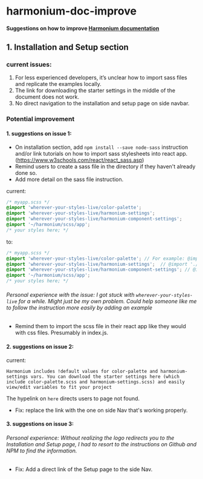 # harmonium-doc-improve

#### Suggestions on how to improve [Harmonium documentation](https://harmonium.revelry.co/)

## 1. Installation and Setup section

### current issues: 

 1. For less experienced developers, it’s unclear how to import sass files and replicate the examples locally.
 2. The link for downloading the starter settings in the middle of the document does not work.
 3. No direct navigation to the installation and setup page on side navbar.

### Potential improvement

####  1. suggestions on issue 1:

* On installation section, add `npm install --save node-sass` instruction  and/or 
link tutorials on how to import sass stylesheets into react app. (https://www.w3schools.com/react/react_sass.asp)
* Remind users to create a sass file in the directory if they haven't already done so.
* Add more detail on the sass file instruction.

current:
```scss
/* myapp.scss */
@import 'wherever-your-styles-live/color-palette';
@import 'wherever-your-styles-live/harmonium-settings';
@import 'wherever-your-styles-live/harmonium-component-settings';
@import '~/harmonium/scss/app';
/* your styles here; */
```
to:
```scss
/* myapp.scss */
@import 'wherever-your-styles-live/color-palette'; // For example: @import './styles/color-palette'
@import 'wherever-your-styles-live/harmonium-settings';  // @import './styles/harmonium-settings'
@import 'wherever-your-styles-live/harmonium-component-settings'; // @import './styles/harmonium-component-settings'
@import '~/harmonium/scss/app';
/* your styles here; */
```
###### Personal experience with the issue: I got stuck with `wherever-your-styles-live` for a while. Might just be my own problem. Could help someone like me to follow the instruction more easily by adding an example
* Remind them to import the scss file in their react app like they would with css files. Presumably in index.js.

####  2. suggestions on issue 2:
current: 
```
Harmonium includes !default values for color-palette and harmonium-settings vars. You can download the starter settings here (which include color-palette.scss and harmonium-settings.scss) and easily view/edit variables to fit your project
```
The hypelink on `here` directs users to page not found.

* Fix: replace the link with the one on side Nav that's working properly.

####  3. suggestions on issue 3:

###### Personal experience: Without realizing the logo redirects you to the Installation and Setup page, I had to resort to the instructions on Github and NPM to find the information.

* Fix: Add a direct link of the Setup page to the side Nav.


